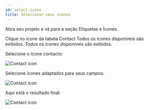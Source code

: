 ```yaml
---
id: select-icons
title: Selecionar seus ícones
---
```


Abra seu projeto e vá para a seção Etiquetas e Ícones.

Clique no ícone da tabela Contact Todos os ícones disponíveis são exibidos. Todos os ícones disponíveis são exibidos.

Selecione o ícone contacto:

![Contact icon](assets/en/custom-icons/contact-icon.png)

Selecione ícones adaptados para seus campos:

![Contact icon](assets/en/custom-icons/field-icons.png)

Aqui está o resultado final:

![Contact icon](assets/en/custom-icons/custom-icons-final-result.png)

















